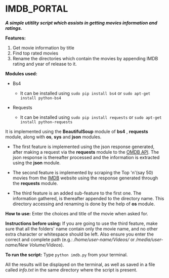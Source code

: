 # IMDB_PORTAL

**_A simple utitlity script which assists in getting movies information and ratings._**

**Features:**

1. Get movie information by title
2. Find top rated movies
3. Rename the directories which contain the movies by appending IMDB rating and year of release to it.

**Modules used:**

- Bs4
  * It can be installed using `sudo pip install bs4` or `sudo apt-get install python-bs4`

- Requests
  * It can be installed using `sudo pip install requests` or `sudo apt-get install python-requests`



It is implemented using the **BeautifulSoup** module of **bs4** , **requests** module, along with **os**, **sys** and **json** modules.
* The first feature is implemented using the json response generated, after making a request via the **requests** module to the [OMDB API](http://www.omdbapi.com/). The json response is thereafter processed and the information is extracted using the **json** module.

* The second feature is implemented by scraping the Top 'n'(say 50) movies from the [IMDB](http://www.imdb.com/chart/top)  website using the response generated through the **requests** module.

*  The third feature is an added sub-feature to the first one. The information gathered, is thereafter appended to the directory name. This directory accessing and renaming is done by the help of **os** module.


**How to use:** Enter the choices and title of the movie when asked for.

**Instructions before using:** If you are going to use the third feature, make sure that all the folders' name contain only the movie name, and no other extra character or whitespace should be left. Also ensure you enter the correct and complete path (e.g.: _/home/user-name/Videos/_  or _/media/user-name/New Volume/Videos_).

**To run the script:** Type `python imdb.py` from your terminal.

All the results will be displayed on the terminal, as well as saved in a file called _info.txt_ in the same directory where the script is present.


